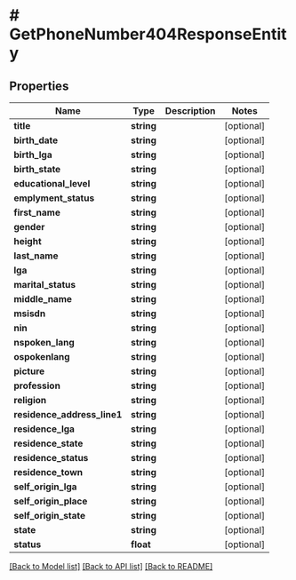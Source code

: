 # # GetPhoneNumber404ResponseEntity

## Properties

Name | Type | Description | Notes
------------ | ------------- | ------------- | -------------
**title** | **string** |  | [optional]
**birth_date** | **string** |  | [optional]
**birth_lga** | **string** |  | [optional]
**birth_state** | **string** |  | [optional]
**educational_level** | **string** |  | [optional]
**emplyment_status** | **string** |  | [optional]
**first_name** | **string** |  | [optional]
**gender** | **string** |  | [optional]
**height** | **string** |  | [optional]
**last_name** | **string** |  | [optional]
**lga** | **string** |  | [optional]
**marital_status** | **string** |  | [optional]
**middle_name** | **string** |  | [optional]
**msisdn** | **string** |  | [optional]
**nin** | **string** |  | [optional]
**nspoken_lang** | **string** |  | [optional]
**ospokenlang** | **string** |  | [optional]
**picture** | **string** |  | [optional]
**profession** | **string** |  | [optional]
**religion** | **string** |  | [optional]
**residence_address_line1** | **string** |  | [optional]
**residence_lga** | **string** |  | [optional]
**residence_state** | **string** |  | [optional]
**residence_status** | **string** |  | [optional]
**residence_town** | **string** |  | [optional]
**self_origin_lga** | **string** |  | [optional]
**self_origin_place** | **string** |  | [optional]
**self_origin_state** | **string** |  | [optional]
**state** | **string** |  | [optional]
**status** | **float** |  | [optional]

[[Back to Model list]](../../README.md#models) [[Back to API list]](../../README.md#endpoints) [[Back to README]](../../README.md)

